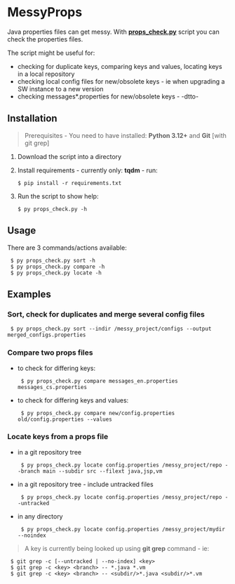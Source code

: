 # MessyProps

Java properties files can get messy. With **[props_check.py](https://github.com/filak/MessyProps/blob/main/props_check.py)** script you can check the properties files.

The script might be useful for:
- checking for duplicate keys, comparing keys and values, locating keys in a local repository
- checking local config files for new/obsolete keys - ie when upgrading a SW instance to a new version
- checking messages*.properties for new/obsolete keys - -dtto-

## Installation

> Prerequisites - You need to have installed: **Python 3.12+** and **Git** [with git grep]

1. Download the script into a directory
2. Install requirements - currently only: **tqdm** - run:

       $ pip install -r requirements.txt

3. Run the script to show help:

       $ py props_check.py -h

## Usage

There are 3 commands/actions available:

     $ py props_check.py sort -h
     $ py props_check.py compare -h
     $ py props_check.py locate -h

## Examples

### Sort, check for duplicates and merge several config files

     $ py props_check.py sort --indir /messy_project/configs --output merged_configs.properties

### Compare two props files

- to check for differing keys:

       $ py props_check.py compare messages_en.properties messages_cs.properties

- to check for differing keys and values:

       $ py props_check.py compare new/config.properties old/config.properties --values 

### Locate keys from a props file 

- in a git repository tree

       $ py props_check.py locate config.properties /messy_project/repo --branch main --subdir src --filext java,jsp,vm

- in a git repository tree - include untracked files

       $ py props_check.py locate config.properties /messy_project/repo --untracked

- in any directory

       $ py props_check.py locate config.properties /messy_project/mydir --noindex

> A key is currently being looked up using **git grep** command - ie:

     $ git grep -c [--untracked | --no-index] <key>
     $ git grep -c <key> <branch> -- *.java *.vm 
     $ git grep -c <key> <branch> -- <subdir/>*.java <subdir/>*.vm
